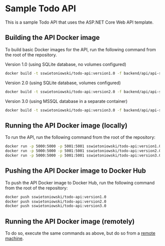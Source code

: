 # Sample Todo API

This is a sample Todo API that uses the ASP.NET Core Web API template.

## Building the API Docker image

To build basic Docker images for the API, run the following command from the root of the repository.

Version 1.0 (using SQLite database, no volumes configured)

```bash
docker build -t sswietoniowski/todo-api:version1.0 -f backend/api/api-sqlite.dockerfile ./backend/api
```

Version 2.0 (using SQLite database, volumes configured)

```bash
docker build -t sswietoniowski/todo-api:version2.0 -f backend/api/api-sqlite-with-volumes.dockerfile ./backend/api
```

Version 3.0 (using MSSQL database in a separate container)

```bash
docker build -t sswietoniowski/todo-api:version3.0 -f backend/api/api-sqlite-with-volumes.dockerfile ./backend/api
```

## Running the API Docker image (locally)

To run the API, run the following command from the root of the repository:

```bash
docker run -p 5000:5000 -p 5001:5001 sswietoniowski/todo-api:version1.0 -d
docker run -p 5000:5000 -p 5001:5001 sswietoniowski/todo-api:version2.0 -d
docker run -p 5000:5000 -p 5001:5001 sswietoniowski/todo-api:version3.0 -d
```

## Pushing the API Docker image to Docker Hub

To push the API Docker image to Docker Hub, run the following command from the root of the repository:

```bash
docker push sswietoniowski/todo-api:version1.0
docker push sswietoniowski/todo-api:version2.0
docker push sswietoniowski/todo-api:version3.0
```

## Running the API Docker image (remotely)

To do so, execute the same commands as above, but do so from a [remote machine](https://labs.play-with-docker.com/).
